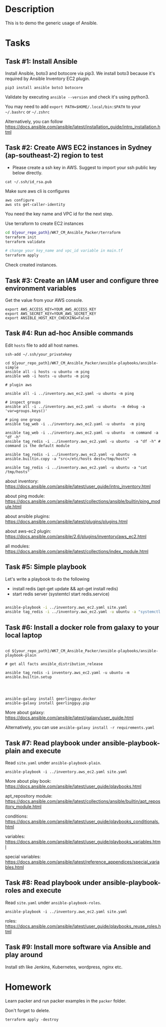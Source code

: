# Description

This is to demo the generic usage of Ansible.

# Tasks

## Task #1: Install Ansible
Install Ansible, boto3 and botocore via pip3. We install boto3 because it's required by Ansible Inventory EC2 plugin.
```
pip3 install ansible boto3 botocore
```
Validate by executing `ansible --version` and check it's using python3.

You may need to add `export PATH=$HOME/.local/bin:$PATH` to your `~/.bashrc` or `~/.zshrc`

Alternatively, you can follow https://docs.ansible.com/ansible/latest/installation_guide/intro_installation.html

## Task #2: Create AWS EC2 instances in Sydney (ap-southeast-2) region to test
- Please create a ssh key in AWS. Suggest to import your ssh public key below directly.
```
cat ~/.ssh/id_rsa.pub
```


Make sure aws cli is configures

```
aws configure
aws sts get-caller-identity
```

You need the key name and VPC id for the next step.


Use terraform to create EC2 instances
```bash
cd ${your_repo_path}/WK7_CM_Ansible_Packer/terraform
terraform init
terraform validate

# change your key_name and vpc_id variable in main.tf
terraform apply

```

Check created instances.
## Task #3: Create an IAM user and configure three environment variables
Get the value from your AWS console.
```
export AWS_ACCESS_KEY=YOUR_AWS_ACCESS_KEY
export AWS_SECRET_KEY=YOUR_AWS_SECRET_KEY
export ANSIBLE_HOST_KEY_CHECKING=False
```



## Task #4: Run ad-hoc Ansible commands

Edit `hosts` file to add all host names.

```
ssh-add ~/.ssh/your_privatekey

cd ${your_repo_path}/WK7_CM_Ansible_Packer/ansible-playbooks/ansible-simple
ansible all -i hosts -u ubuntu -m ping
ansible web -i hosts -u ubuntu -m ping

# plugin aws

ansible all -i ../inventory.aws_ec2.yaml -u ubuntu -m ping

# inspect groups
ansible all -i ../inventory.aws_ec2.yaml -u ubuntu  -m debug -a 'var=groups.keys()'

# ping one group
ansible tag_web -i ../inventory.aws_ec2.yaml -u ubuntu  -m ping

ansible tag_web -i ../inventory.aws_ec2.yaml -u ubuntu  -m command -a "df -h"
ansible tag_redis -i ../inventory.aws_ec2.yaml -u ubuntu  -a "df -h" # command is the default module

ansible tag_redis -i ../inventory.aws_ec2.yaml -u ubuntu -m ansible.builtin.copy -a "src=/etc/hosts dest=/tmp/hosts"

ansible tag_redis -i ../inventory.aws_ec2.yaml -u ubuntu -a "cat /tmp/hosts"

```

about inventory: https://docs.ansible.com/ansible/latest/user_guide/intro_inventory.html

about ping module: https://docs.ansible.com/ansible/latest/collections/ansible/builtin/ping_module.html

about ansible plugins: https://docs.ansible.com/ansible/latest/plugins/plugins.html

about aws-ec2 plugin: https://docs.ansible.com/ansible/2.6/plugins/inventory/aws_ec2.html

all modules: https://docs.ansible.com/ansible/latest/collections/index_module.html

## Task #5: Simple playbook

Let's write a playbook to do the following

* install redis (apt-get update && apt-get install redis)
* start redis server (systemtcl start redis.service)

```bash

ansible-playbook -i ../inventory.aws_ec2.yaml site.yaml
ansible tag_redis -i ../inventory.aws_ec2.yaml -u ubuntu -a "systemctl status redis"


```

## Task #6: Install a docker role from galaxy to your local laptop
```

cd ${your_repo_path}/WK7_CM_Ansible_Packer/ansible-playbooks/ansible-playbook-plain

# get all facts ansible_distribution_release

ansible tag_redis -i inventory.aws_ec2.yaml -u ubuntu -m ansible.builtin.setup




ansible-galaxy install geerlingguy.docker
ansible-galaxy install geerlingguy.pip
```
More about galaxy: https://docs.ansible.com/ansible/latest/galaxy/user_guide.html

Alternatively, you can use `ansible-galaxy install -r requirements.yaml`

## Task #7: Read playbook under ansible-playbook-plain and execute

Read `site.yaml` under `ansible-playbook-plain`.
```
ansible-playbook -i ../inventory.aws_ec2.yaml site.yaml
```
More about play book: https://docs.ansible.com/ansible/latest/user_guide/playbooks.html

apt_repository module: https://docs.ansible.com/ansible/latest/collections/ansible/builtin/apt_repository_module.html

conditions: https://docs.ansible.com/ansible/latest/user_guide/playbooks_conditionals.html

variables: https://docs.ansible.com/ansible/latest/user_guide/playbooks_variables.html

special variables: https://docs.ansible.com/ansible/latest/reference_appendices/special_variables.html


## Task #8: Read playbook under ansible-playbook-roles and execute
Read `site.yaml` under `ansible-playbook-roles`.
```
ansible-playbook -i ../inventory.aws_ec2.yaml site.yaml
```

roles: https://docs.ansible.com/ansible/latest/user_guide/playbooks_reuse_roles.html

## Task #9: Install more software via Ansible and play around
Install sth like Jenkins, Kubernetes, wordpress, nginx etc.

# Homework

Learn packer and run packer examples in the `packer` folder.


Don't forget to delete.

```
terraform apply -destroy
```